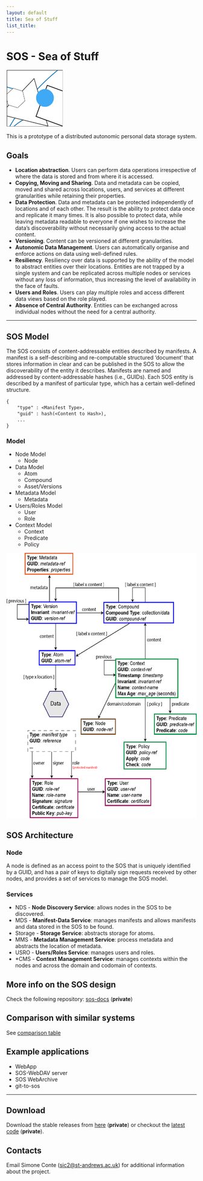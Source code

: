 ```yaml
---
layout: default
title: Sea of Stuff
list_title:
---
```


# SOS - Sea of Stuff

<img src="images/icon.png" height="150" alt="SOS Icon" class="center">

This is a prototype of a distributed autonomic personal data storage system.

## Goals

- **Location abstraction**. Users can perform data operations irrespective of where the data is stored and from where it is accessed.
- **Copying, Moving and Sharing**. Data and metadata can be copied, moved and shared across locations, users, and services at different granularities while retaining their properties.
- **Data Protection**. Data and metadata can be protected independently of locations and of each other. The result is the ability to protect data once and replicate it many times. It is also possible to protect data, while leaving metadata readable to everyone if one wishes to increase the data’s discoverability without necessarily giving access to the actual content.
- **Versioning**. Content can be versioned at different granularities.
- **Autonomic Data Management**. Users can automatically organise and enforce actions on data using well-defined rules.
- **Resiliency**. Resiliency over data is supported by the ability of the model to abstract entities over their locations. Entities are not trapped by a single system and can be replicated across multiple nodes or services without any loss of information, thus increasing the level of availability in the face of faults.
- **Users and Roles**. Users can play multiple roles and access different data views based on the role played.
- **Absence of Central Authority**. Entities can be exchanged across individual nodes without the need for a central authority.

---

## SOS Model

The SOS consists of content-addressable entities described by manifests. A manifest is
a self-describing and re-computable structured ‘document’ that stores information in clear
and can be published in the SOS to allow the discoverability of the entity it describes.
Manifests are named and addressed by content-addressable hashes (i.e., GUIDs). Each
SOS entity is described by a manifest of particular type, which has a certain well-defined
structure.


```
{
    "type" : <Manifest Type>,
    "guid" : hash(<Content to Hash>),
    ...
}
```

### Model

- Node Model
    - Node
- Data Model
    - Atom
    - Compound
    - Asset/Versions
- Metadata Model
    - Metadata
- Users/Roles Model
    - User
    - Role
- Context Model
    - Context
    - Predicate
    - Policy

<img src="images/SOS-model.png" height="700" alt="SOS Model">


## SOS Architecture

### Node

A node is defined as an access point to the SOS that is uniquely identified by a GUID,
and has a pair of keys to digitally sign requests received by other nodes,
and provides a set of services to manage the SOS model.

### Services

- NDS - **Node Discovery Service**: allows nodes in the SOS to be discovered.
- MDS - **Manifest-Data Service**: manages manifests and allows manifests and data stored in the SOS to be found.
- Storage - **Storage Service**: abstracts storage for atoms.
- MMS - **Metadata Management Service**: process metadata and abstracts the location of metadata.
- USRO - **Users/Roles Service**: manages users and roles.
- *CMS - **Context Management Service**: manages contexts within the nodes and across the domain and codomain of contexts.


## More info on the SOS design

Check the following repository: [sos-docs](https://github.com/stacs-srg/sos-docs) (**private**)

## Comparison with similar systems

See <a href="comparison.htm" target="_blank">comparison table</a>

## Example applications

- WebApp
- SOS-WebDAV server
- SOS WebArchive
- git-to-sos

---

## Download

Download the stable releases from [here](https://github.com/stacs-srg/sos/releases) (**private**)
or checkout the [latest code](https://github.com/stacs-srg/sos) (**private**).


## Contacts

Email Simone Conte (sic2@st-andrews.ac.uk) for additional information about the project.
